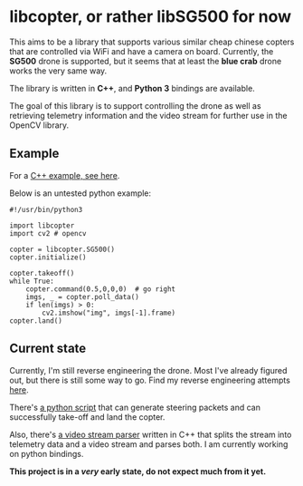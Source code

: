 # libcopter, or rather libSG500 for now

This aims to be a library that supports various similar cheap
chinese copters that are controlled via WiFi and have a camera on
board. Currently, the **SG500** drone is supported, but it seems
that at least the **blue crab** drone works the very same way.

The library is written in **C++**, and **Python 3** bindings are
available.

The goal of this library is to support controlling the drone
as well as retrieving telemetry information and the video stream
for further use in the OpenCV library.

## Example

For a [C++ example, see here](examples/cpp_demo).

Below is an untested python example:

```
#!/usr/bin/python3

import libcopter
import cv2 # opencv

copter = libcopter.SG500()
copter.initialize()

copter.takeoff()
while True:
	copter.command(0.5,0,0,0)  # go right
	imgs, _ = copter.poll_data()
	if len(imgs) > 0:
		cv2.imshow("img", imgs[-1].frame)
copter.land()
```


## Current state

Currently, I'm still reverse engineering the drone. Most I've
already figured out, but there is still some way to go. Find
my reverse engineering attempts [here](reverse_engineering).

There's [a python script](dronecontrol) that can generate
steering packets and can successfully take-off and land
the copter.

Also, there's [a video stream parser](parse_tcpstream) written
in C++ that splits the stream into telemetry data and a video
stream and parses both. I am currently working on python bindings.

**This project is in a _very_ early state, do not expect much
from it yet.**
